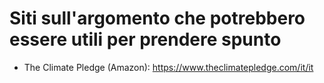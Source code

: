 # Siti sull'argomento che potrebbero essere utili per prendere spunto
 - The Climate Pledge (Amazon): https://www.theclimatepledge.com/it/it
